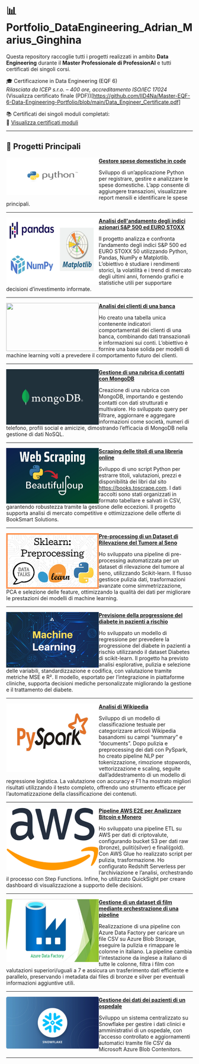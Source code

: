 # 📊 Portfolio_DataEngineering_Adrian_Marius_Ginghina

Questa repository raccoglie tutti i progetti realizzati in ambito **Data Engineering** durante il **Master Professionale di ProfessionAI** e tutti certificati dei singoli corsi.

🎓 Certificazione in Data Engineering (EQF 6)  
*Rilasciata da ICEP s.r.o. – 400 ore, accreditamento ISO/IEC 17024*  
(Visualizza certificato finale (PDF))[https://github.com/IlD4Na/Master-EQF-6-Data-Engineering-Portfolio/blob/main/Data_Engineer_Certificate.pdf]


📚 Certificati dei singoli moduli completati:  
🔗 [Visualizza certificati moduli](https://github.com/IlD4Na/Master-EQF-6-Data-Engineering-Portfolio/tree/main/Certificazioni%20Data%20Engineering)

---

## 📂 Progetti Principali

<img align="left" width="250" height="100" src="https://github.com/IlD4Na/Master-EQF-6-Data-Engineering-Portfolio/blob/main/images/1.png?raw=true">  **[Gestore spese domestiche in code](https://github.com/IlD4Na/Python_project_gestore_spese)**

Sviluppo di un’applicazione Python per registrare, gestire e analizzare le spese domestiche.
L’app consente di aggiungere transazioni, visualizzare report mensili e identificare le spese principali.


---

<img align="left" width="250" height="180" src="https://github.com/IlD4Na/Master-EQF-6-Data-Engineering-Portfolio/blob/main/images/2.jpeg?raw=true">  **[Analisi dell'andamento degli indici azionari S&P 500 ed EURO STOXX](https://github.com/IlD4Na/Progetto-su-valutazione-indici-EURO50-e-SP500)**

Il progetto analizza e confronta l’andamento degli indici S&P 500 ed EURO STOXX 50 utilizzando Python, Pandas, NumPy e Matplotlib.
L’obiettivo è studiare i rendimenti storici, la volatilità e i trend di mercato degli ultimi anni, fornendo grafici e statistiche utili per supportare decisioni d’investimento informate.


---

<img align="left" width="250" height="130" src="https://github.com/IlD4Na/Master-EQF-6-Data-Engineering-Portfolio/blob/main/images/3.jpeg?raw=true">  **[Analisi dei clienti di una banca](https://github.com/IlD4Na/Progetto_SQL)**

Ho creato una tabella unica contenente indicatori comportamentali dei clienti di una banca, combinando dati transazionali e informazioni sui conti. L’obiettivo è fornire una base solida per modelli di machine learning volti a prevedere il comportamento futuro dei clienti.

---

<img align="left" width="250" height="150" src="https://github.com/IlD4Na/Master-EQF-6-Data-Engineering-Portfolio/blob/main/images/4.jpg?raw=true">  **[Gestione di una rubrica di contatti con MongoDB](https://github.com/IlD4Na/Progetto_NoSQL_MongoDB)**

Creazione di una rubrica con MongoDB, importando e gestendo contatti con dati strutturati e multivalore. Ho sviluppato query per filtrare, aggiornare e aggregare informazioni come società, numeri di telefono, profili social e amicizie, dimostrando l’efficacia di MongoDB nella gestione di dati NoSQL.

---

<img align="left" width="250" height="150" src="https://github.com/IlD4Na/Master-EQF-6-Data-Engineering-Portfolio/blob/main/images/5.jpg?raw=true">  **[Scraping delle titoli di una libreria online](https://github.com/IlD4Na/Progetto_scraping_libreria)**

Sviluppo di uno script Python per estrarre titoli, valutazioni, prezzi e disponibilità dei libri dal sito https://books.toscrape.com. I dati raccolti sono stati organizzati in formato tabellare e salvati in CSV, garantendo robustezza tramite la gestione delle eccezioni. Il progetto supporta analisi di mercato competitive e ottimizzazione delle offerte di BookSmart Solutions.

---

<img align="left" width="250" height="150" src="https://github.com/IlD4Na/Master-EQF-6-Data-Engineering-Portfolio/blob/main/images/6.jpg?raw=true">  **[Pre-processing di un Dataset di Rilevazione del Tumore al Seno](https://github.com/IlD4Na/Progetto_preprocessing)**

Ho sviluppato una pipeline di pre-processing automatizzata per un dataset di rilevazione del tumore al seno, utilizzando Scikit-learn. Il flusso gestisce pulizia dati, trasformazioni avanzate come simmetrizzazione, PCA e selezione delle feature, ottimizzando la qualità dei dati per migliorare le prestazioni dei modelli di machine learning.

---

<img align="left" width="250" height="150" src="https://github.com/IlD4Na/Master-EQF-6-Data-Engineering-Portfolio/blob/main/images/7.jpeg?raw=true"> **[Previsione della progressione del diabete in pazienti a rischio](https://github.com/IlD4Na/Progetto_machine_learning)**

Ho sviluppato un modello di regressione per prevedere la progressione del diabete in pazienti a rischio utilizzando il dataset Diabetes di scikit-learn. Il progetto ha previsto analisi esplorative, pulizia e selezione delle variabili, standardizzazione e codifica, con valutazione tramite metriche MSE e R². Il modello, esportato per l’integrazione in piattaforme cliniche, supporta decisioni mediche personalizzate migliorando la gestione e il trattamento del diabete.

---

<img align="left" width="250" height="185" src="https://github.com/IlD4Na/Master-EQF-6-Data-Engineering-Portfolio/blob/main/images/8.jpg?raw=true"> **[Analisi di Wikipedia](https://github.com/IlD4Na/Progetto_Big_Data_Spark_Databricks)**

Sviluppo di un modello di classificazione testuale per categorizzare articoli Wikipedia basandomi su campi “summary” e “documents”. Dopo pulizia e preprocessing dei dati con PySpark, ho creato pipeline NLP per tokenizzazione, rimozione stopwords, vettorizzazione e scaling, seguite dall’addestramento di un modello di regressione logistica. La valutazione con accuracy e F1 ha mostrato migliori risultati utilizzando il testo completo, offrendo uno strumento efficace per l’automatizzazione della classificazione dei contenuti.

---

<img align="left" width="250" height="170" src="https://github.com/IlD4Na/Master-EQF-6-Data-Engineering-Portfolio/blob/main/images/9.png?raw=true"> **[Pipeline AWS E2E per Analizzare Bitcoin e Monero](https://github.com/IlD4Na/AWS_Professionai_E2E_Project)**

Ho sviluppato una pipeline ETL su AWS per dati di criptovalute, configurando bucket S3 per dati raw (bronze), puliti(silver) e finali(gold). Con AWS Glue ho realizzato script per pulizia, trasformazione. Ho configurato Redshift Serverless per l’archiviazione e l’analisi, orchestrando il processo con Step Functions. Infine, ho utilizzato QuickSight per creare dashboard di visualizzazione a supporto delle decisioni.

---

<img align="left" width="250" height="170" src="https://github.com/IlD4Na/Master-EQF-6-Data-Engineering-Portfolio/blob/main/images/10.webp?raw=true"> **[Gestione di un dataset di film mediante orchestrazione di una pipeline](https://github.com/IlD4Na/Azure_project_pipeline)**

Realizzazione di una pipeline con Azure Data Factory per caricare un file CSV su Azure Blob Storage, eseguire la pulizia e rimappare le colonne in italiano. La pipeline cambia l'intestazione da inglese a italiano di tutte le colonne, filtra i film con valutazioni superiori/uguali a 7 e assicura un trasferimento dati efficiente e parallelo, preservando i metadata dai files di bronze e silver per eventuali informazioni aggiuntive utili.

---

<img align="left" width="250" height="140" src="https://github.com/IlD4Na/Master-EQF-6-Data-Engineering-Portfolio/blob/main/images/11.png?raw=true"> **[Gestione dei dati dei pazienti di un ospedale](https://github.com/IlD4Na/snowflake_project)**

Sviluppo un sistema centralizzato su Snowflake per gestire i dati clinici e amministrativi di un ospedale, con l’accesso controllato e aggiornamenti automatici tramite file CSV da Microsoft Azure Blob Contenitors.

---

